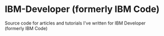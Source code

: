 # IBM-Developer (formerly IBM Code)
Source code for articles and tutorials I've written for IBM Developer (formerly IBM Code)
